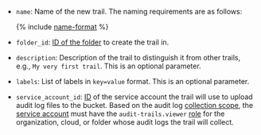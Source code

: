 * `name`: Name of the new trail. The naming requirements are as follows:

    {% include [name-format](../name-format.md) %}

* `folder_id`: [ID of the folder](../../resource-manager/operations/folder/get-id.md) to create the trail in.
* `description`: Description of the trail to distinguish it from other trails, e.g., `My very first trail`. This is an optional parameter.
* `labels`: List of labels in `key=value` format. This is an optional parameter.
* `service_account_id`: [ID](../../iam/operations/sa/get-id.md) of the service account the trail will use to upload audit log files to the bucket.
    Based on the audit log [collection scope](../../audit-trails/concepts/trail.md#collecting-area), the [service account](../../iam/concepts/users/service-accounts.md) must have the `audit-trails.viewer` [role](../../iam/concepts/access-control/roles.md) for the organization, cloud, or folder whose audit logs the trail will collect.